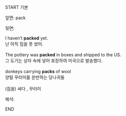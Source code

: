 START
기본

앞면:
pack


뒷면:
<div>I haven’t <b>packed</b> yet. </div><div>난 아직 짐을 못 쌌어.</div><div><br></div><div><div>The pottery was <b>packed</b> in boxes and shipped to the US. </div><div>그 도기는 상자 속에 넣어 포장하여 미국으로 발송했다.</div></div><div><br></div><div><div>donkeys carrying <b>packs</b> of wool </div><div>양털 꾸러미를 운반하는 당나귀들</div></div><div><br></div><div><span>(짐을) 싸다 , 꾸러미</span><br></div>


해석:
<!--ID: 1746614454389-->
END